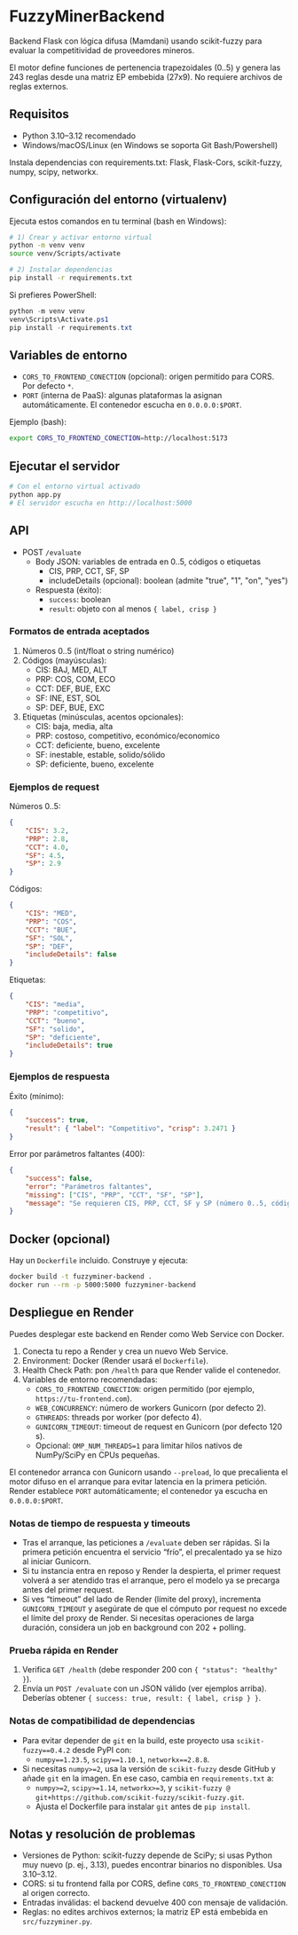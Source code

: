 # FuzzyMinerBackend

Backend Flask con lógica difusa (Mamdani) usando scikit-fuzzy para evaluar la competitividad de proveedores mineros.

El motor define funciones de pertenencia trapezoidales (0..5) y genera las 243 reglas desde una matriz EP embebida (27x9). No requiere archivos de reglas externos.

## Requisitos

- Python 3.10–3.12 recomendado
- Windows/macOS/Linux (en Windows se soporta Git Bash/Powershell)

Instala dependencias con requirements.txt: Flask, Flask-Cors, scikit-fuzzy, numpy, scipy, networkx.

## Configuración del entorno (virtualenv)

Ejecuta estos comandos en tu terminal (bash en Windows):

```bash
# 1) Crear y activar entorno virtual
python -m venv venv
source venv/Scripts/activate

# 2) Instalar dependencias
pip install -r requirements.txt
```

Si prefieres PowerShell:

```powershell
python -m venv venv
venv\Scripts\Activate.ps1
pip install -r requirements.txt
```

## Variables de entorno

- `CORS_TO_FRONTEND_CONECTION` (opcional): origen permitido para CORS. Por defecto `*`.
- `PORT` (interna de PaaS): algunas plataformas la asignan automáticamente. El contenedor escucha en `0.0.0.0:$PORT`.

Ejemplo (bash):

```bash
export CORS_TO_FRONTEND_CONECTION=http://localhost:5173
```

## Ejecutar el servidor

```bash
# Con el entorno virtual activado
python app.py
# El servidor escucha en http://localhost:5000
```

## API

- POST `/evaluate`
	- Body JSON: variables de entrada en 0..5, códigos o etiquetas
		- CIS, PRP, CCT, SF, SP
		- includeDetails (opcional): boolean (admite "true", "1", "on", "yes")
	- Respuesta (éxito):
		- `success`: boolean
		- `result`: objeto con al menos `{ label, crisp }`

### Formatos de entrada aceptados

1) Números 0..5 (int/float o string numérico)
2) Códigos (mayúsculas):
	 - CIS: BAJ, MED, ALT
	 - PRP: COS, COM, ECO
	 - CCT: DEF, BUE, EXC
	 - SF: INE, EST, SOL
	 - SP: DEF, BUE, EXC
3) Etiquetas (minúsculas, acentos opcionales):
	 - CIS: baja, media, alta
	 - PRP: costoso, competitivo, económico/economico
	 - CCT: deficiente, bueno, excelente
	 - SF: inestable, estable, solido/sólido
	 - SP: deficiente, bueno, excelente

### Ejemplos de request

Números 0..5:

```json
{
	"CIS": 3.2,
	"PRP": 2.8,
	"CCT": 4.0,
	"SF": 4.5,
	"SP": 2.9
}
```

Códigos:

```json
{
	"CIS": "MED",
	"PRP": "COS",
	"CCT": "BUE",
	"SF": "SOL",
	"SP": "DEF",
	"includeDetails": false
}
```

Etiquetas:

```json
{
	"CIS": "media",
	"PRP": "competitivo",
	"CCT": "bueno",
	"SF": "solido",
	"SP": "deficiente",
	"includeDetails": true
}
```

### Ejemplos de respuesta

Éxito (mínimo):

```json
{
	"success": true,
	"result": { "label": "Competitivo", "crisp": 3.2471 }
}
```

Error por parámetros faltantes (400):

```json
{
	"success": false,
	"error": "Parámetros faltantes",
	"missing": ["CIS", "PRP", "CCT", "SF", "SP"],
	"message": "Se requieren CIS, PRP, CCT, SF y SP (número 0..5, código o etiqueta)."
}
```

## Docker (opcional)

Hay un `Dockerfile` incluido. Construye y ejecuta:

```bash
docker build -t fuzzyminer-backend .
docker run --rm -p 5000:5000 fuzzyminer-backend
```

## Despliegue en Render

Puedes desplegar este backend en Render como Web Service con Docker.

1) Conecta tu repo a Render y crea un nuevo Web Service.
2) Environment: Docker (Render usará el `Dockerfile`).
3) Health Check Path: pon `/health` para que Render valide el contenedor.
4) Variables de entorno recomendadas:
	- `CORS_TO_FRONTEND_CONECTION`: origen permitido (por ejemplo, `https://tu-frontend.com`).
	- `WEB_CONCURRENCY`: número de workers Gunicorn (por defecto 2).
	- `GTHREADS`: threads por worker (por defecto 4).
	- `GUNICORN_TIMEOUT`: timeout de request en Gunicorn (por defecto 120 s).
	- Opcional: `OMP_NUM_THREADS=1` para limitar hilos nativos de NumPy/SciPy en CPUs pequeñas.

El contenedor arranca con Gunicorn usando `--preload`, lo que precalienta el motor difuso en el arranque para evitar latencia en la primera petición. Render establece `PORT` automáticamente; el contenedor ya escucha en `0.0.0.0:$PORT`.

### Notas de tiempo de respuesta y timeouts

- Tras el arranque, las peticiones a `/evaluate` deben ser rápidas. Si la primera petición encuentra el servicio “frío”, el precalentado ya se hizo al iniciar Gunicorn.
- Si tu instancia entra en reposo y Render la despierta, el primer request volverá a ser atendido tras el arranque, pero el modelo ya se precarga antes del primer request.
- Si ves “timeout” del lado de Render (límite del proxy), incrementa `GUNICORN_TIMEOUT` y asegúrate de que el cómputo por request no excede el límite del proxy de Render. Si necesitas operaciones de larga duración, considera un job en background con 202 + polling.

### Prueba rápida en Render

1) Verifica `GET /health` (debe responder 200 con `{ "status": "healthy" }`).
2) Envía un `POST /evaluate` con un JSON válido (ver ejemplos arriba). Deberías obtener `{ success: true, result: { label, crisp } }`.


### Notas de compatibilidad de dependencias

- Para evitar depender de `git` en la build, este proyecto usa `scikit-fuzzy==0.4.2` desde PyPI con:
	- `numpy==1.23.5`, `scipy==1.10.1`, `networkx==2.8.8`.
- Si necesitas `numpy>=2`, usa la versión de `scikit-fuzzy` desde GitHub y añade `git` en la imagen. En ese caso, cambia en `requirements.txt` a:
	- `numpy>=2`, `scipy>=1.14`, `networkx>=3`, y `scikit-fuzzy @ git+https://github.com/scikit-fuzzy/scikit-fuzzy.git`.
	- Ajusta el Dockerfile para instalar `git` antes de `pip install`.

## Notas y resolución de problemas

- Versiones de Python: scikit-fuzzy depende de SciPy; si usas Python muy nuevo (p. ej., 3.13), puedes encontrar binarios no disponibles. Usa 3.10–3.12.
- CORS: si tu frontend falla por CORS, define `CORS_TO_FRONTEND_CONECTION` al origen correcto.
- Entradas inválidas: el backend devuelve 400 con mensaje de validación.
- Reglas: no edites archivos externos; la matriz EP está embebida en `src/fuzzyminer.py`.
